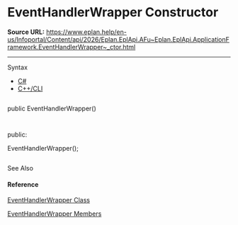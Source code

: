 # EventHandlerWrapper Constructor

**Source URL:** https://www.eplan.help/en-us/Infoportal/Content/api/2026/Eplan.EplApi.AFu~Eplan.EplApi.ApplicationFramework.EventHandlerWrapper~_ctor.html

---

Syntax

- [C#](#i-syntax-CS)
- [C++/CLI](#i-syntax-CPP2005)

```
```
public EventHandlerWrapper()
```
```

```
```
public:
EventHandlerWrapper();
```
```



See Also

#### Reference

[EventHandlerWrapper Class](Eplan.EplApi.AFu~Eplan.EplApi.ApplicationFramework.EventHandlerWrapper.html)
  
[EventHandlerWrapper Members](Eplan.EplApi.AFu~Eplan.EplApi.ApplicationFramework.EventHandlerWrapper_members.html)